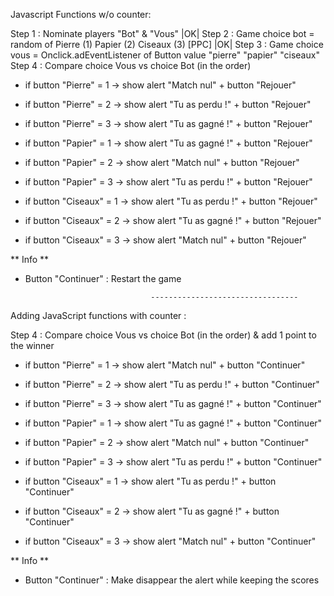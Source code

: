 Javascript Functions w/o counter: 

Step 1 : Nominate players "Bot" & "Vous" |OK|
Step 2 : Game choice bot = random of Pierre (1) Papier (2) Ciseaux (3) [PPC] |OK|
Step 3 : Game choice vous = Onclick.adEventListener of Button value "pierre" "papier" "ciseaux"
Step 4 : Compare choice Vous vs choice Bot (in the order)
 - if button "Pierre" = 1 -> show alert "Match nul" + button "Rejouer"
 - if button "Pierre" = 2 -> show alert "Tu as perdu !" + button "Rejouer"
 - if button "Pierre" = 3 -> show alert "Tu as gagné !" + button "Rejouer"

 - if button "Papier" = 1 -> show alert "Tu as gagné !" + button "Rejouer"
 - if button "Papier" = 2 -> show alert "Match nul" + button "Rejouer"
 - if button "Papier" = 3 -> show alert "Tu as perdu !" + button "Rejouer"

 - if button "Ciseaux" = 1 -> show alert "Tu as perdu !" + button "Rejouer"
 - if button "Ciseaux" = 2 -> show alert "Tu as gagné !" + button "Rejouer"
 - if button "Ciseaux" = 3 -> show alert "Match nul" + button "Rejouer"

 ** Info **
 * Button "Continuer" : Restart the game

                                   ---------------------------------

Adding JavaScript functions with counter : 

Step 4 : Compare choice Vous vs choice Bot (in the order) & add 1 point to the winner
 - if button "Pierre" = 1 -> show alert "Match nul" + button "Continuer"
 - if button "Pierre" = 2 -> show alert "Tu as perdu !" + button "Continuer"
 - if button "Pierre" = 3 -> show alert "Tu as gagné !" + button "Continuer"

 - if button "Papier" = 1 -> show alert "Tu as gagné !" + button "Continuer"
 - if button "Papier" = 2 -> show alert "Match nul" + button "Continuer"
 - if button "Papier" = 3 -> show alert "Tu as perdu !" + button "Continuer"

 - if button "Ciseaux" = 1 -> show alert "Tu as perdu !" + button "Continuer"
 - if button "Ciseaux" = 2 -> show alert "Tu as gagné !" + button "Continuer"
 - if button "Ciseaux" = 3 -> show alert "Match nul" + button "Continuer"

** Info **
 * Button "Continuer" : Make disappear the alert while keeping the scores

